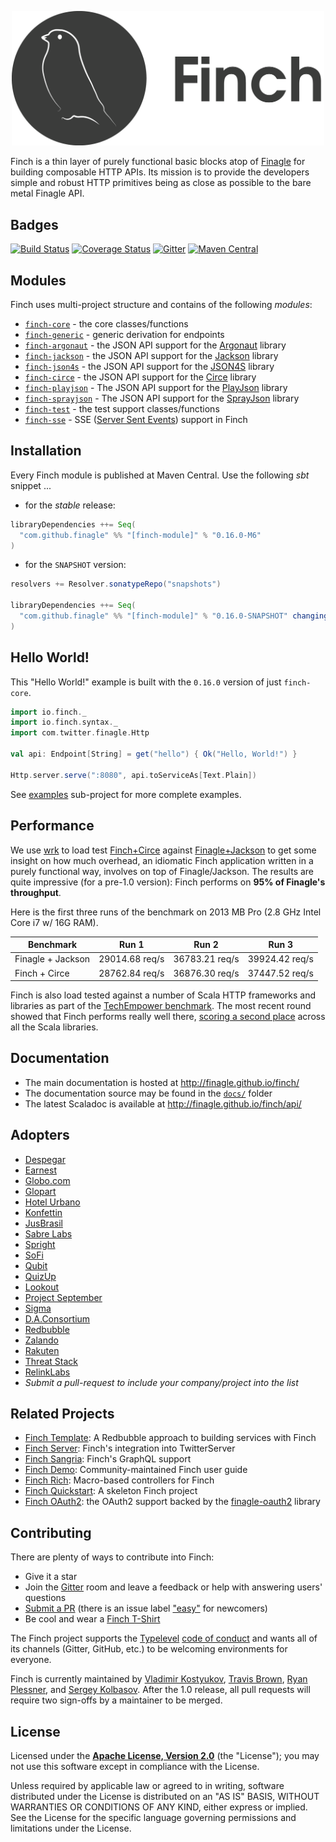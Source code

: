 <p align="center">
  <img src="https://raw.githubusercontent.com/finagle/finch/master/finch-logo.png" width="500px" />
</p>

Finch is a thin layer of purely functional basic blocks atop of [Finagle][finagle] for
building composable HTTP APIs. Its mission is to provide the developers simple and robust HTTP primitives being as
close as possible to the bare metal Finagle API.

Badges
------
[![Build Status](https://img.shields.io/travis/finagle/finch/master.svg)](https://travis-ci.org/finagle/finch)
[![Coverage Status](https://img.shields.io/codecov/c/github/finagle/finch/master.svg)](https://codecov.io/github/finagle/finch)
[![Gitter](https://img.shields.io/badge/gitter-join%20chat-green.svg)](https://gitter.im/finagle/finch?utm_source=badge&utm_medium=badge&utm_campaign=pr-badge&utm_content=badge)
[![Maven Central](https://img.shields.io/maven-central/v/com.github.finagle/finch-core_2.11.svg)](https://maven-badges.herokuapp.com/maven-central/com.github.finagle/finch-core_2.11)

Modules
-------
Finch uses multi-project structure and contains of the following _modules_:

* [`finch-core`](core) - the core classes/functions
* [`finch-generic`](generic) - generic derivation for endpoints
* [`finch-argonaut`](argonaut) - the JSON API support for the [Argonaut][argonaut] library
* [`finch-jackson`](jackson) - the JSON API support for the [Jackson][jackson] library
* [`finch-json4s`](json4s) - the JSON API support for the [JSON4S][json4s] library
* [`finch-circe`](circe) - the JSON API support for the [Circe][circe] library
* [`finch-playjson`](playjson) - The JSON API support for the [PlayJson][playjson] library
* [`finch-sprayjson`](sprayjson) - The JSON API support for the [SprayJson][sprayjson] library
* [`finch-test`](test) - the test support classes/functions
* [`finch-sse`](sse) - SSE ([Server Sent Events][server-sent-events]) support in Finch

Installation
------------
Every Finch module is published at Maven Central. Use the following _sbt_ snippet ...

* for the _stable_ release:

```scala
libraryDependencies ++= Seq(
  "com.github.finagle" %% "[finch-module]" % "0.16.0-M6"
)
```

* for the `SNAPSHOT` version:

```scala
resolvers += Resolver.sonatypeRepo("snapshots")

libraryDependencies ++= Seq(
  "com.github.finagle" %% "[finch-module]" % "0.16.0-SNAPSHOT" changing()
)
```

Hello World!
------------
This "Hello World!" example is built with the `0.16.0` version of just `finch-core`.

```scala
import io.finch._
import io.finch.syntax._
import com.twitter.finagle.Http

val api: Endpoint[String] = get("hello") { Ok("Hello, World!") }

Http.server.serve(":8080", api.toServiceAs[Text.Plain])
```

See [examples](examples/src/main/scala/io/finch) sub-project for more complete examples.

Performance
-----------

We use [wrk][wrk] to load test [Finch+Circe][finch-bench] against [Finagle+Jackson][finagle-bench]
to get some insight on how much overhead, an idiomatic Finch application written in a purely
functional way, involves on top of Finagle/Jackson. The results are quite impressive (for a pre-1.0
version): Finch performs on **95% of Finagle's throughput**.

Here is the first three runs of the benchmark on 2013 MB Pro (2.8 GHz Intel Core i7 w/ 16G RAM).

| Benchmark         | Run 1          | Run 2          | Run 3          |
|-------------------|----------------|----------------|----------------|
| Finagle + Jackson | 29014.68 req/s | 36783.21 req/s | 39924.42 req/s |
| Finch + Circe     | 28762.84 req/s | 36876.30 req/s | 37447.52 req/s |

Finch is also load tested against a number of Scala HTTP frameworks and libraries as part of the
[TechEmpower benchmark][tempower]. The most recent round showed that Finch performs really well
there, [scoring a second place][finch-is-fast] across all the Scala libraries.

Documentation
-------------
* The main documentation is hosted at http://finagle.github.io/finch/
* The documentation source may be found in the [`docs/`](docs/) folder
* The latest Scaladoc is available at http://finagle.github.io/finch/api/

Adopters
--------
* [Despegar](http://www.despegar.com)
* [Earnest](http://meetearnest.com)
* [Globo.com](http://globo.com)
* [Glopart](https://glopart.ru)
* [Hotel Urbano](http://www.hotelurbano.com)
* [Konfettin](http://konfettin.ru)
* [JusBrasil](http://www.jusbrasil.com.br)
* [Sabre Labs](http://sabrelabs.com)
* [Spright](http://spright.com)
* [SoFi](https://www.sofi.com/)
* [Qubit](http://www.qubit.com)
* [QuizUp](http://www.quizup.com)
* [Lookout](http://www.lookout.com)
* [Project September](http://projectseptember.com/)
* [Sigma](http://thesigma.com)
* [D.A.Consortium](http://www.dac.co.jp/english/)
* [Redbubble](https://redbubble.com/)
* [Zalando](https://zalando.de)
* [Rakuten](http://rakuten.co.jp)
* [Threat Stack](https://www.threatstack.com/)
* [RelinkLabs](https://relinklabs.com/)
* *Submit a pull-request to include your company/project into the list*

Related Projects
----------------

* [Finch Template](https://github.com/redbubble/finch-template): A Redbubble approach to building services with Finch
* [Finch Server](https://github.com/BenWhitehead/finch-server): Finch's integration into TwitterServer
* [Finch Sangria](https://github.com/redbubble/finch-sangria): Finch's GraphQL support
* [Finch Demo](https://github.com/slouc/finch-demo): Community-maintained Finch user guide
* [Finch Rich](https://github.com/akozhemiakin/finchrich): Macro-based controllers for Finch
* [Finch Quickstart](https://github.com/zdavep/finch-quickstart): A skeleton Finch project
* [Finch OAuth2](https://github.com/finch/finch-oauth2): the OAuth2 support backed by the [finagle-oauth2][finagle-oauth2] library

Contributing
------------
There are plenty of ways to contribute into Finch:

* Give it a star
* Join the [Gitter][gitter] room and leave a feedback or help with answering users' questions
* [Submit a PR](CONTRIBUTING.md) (there is an issue label ["easy"](https://github.com/finagle/finch/issues?q=is%3Aopen+is%3Aissue+label%3Aeasy) for newcomers)
* Be cool and wear a [Finch T-Shirt](http://www.redbubble.com/people/vkostyukov/works/13277123-finch-io-rest-api-with-finagle?p=t-shirt)

The Finch project supports the [Typelevel][typelevel] [code of conduct][conduct] and wants all of its channels
(Gitter, GitHub, etc.) to be welcoming environments for everyone.

Finch is currently maintained by [Vladimir Kostyukov][vkostyukov], [Travis Brown][travisbrown],
[Ryan Plessner][ryan_plessner], and [Sergey Kolbasov][sergey_kolbasov]. After the 1.0 release, all
pull requests will require two sign-offs by a maintainer to be merged.

License
-------
Licensed under the **[Apache License, Version 2.0](http://www.apache.org/licenses/LICENSE-2.0)** (the "License");
you may not use this software except in compliance with the License.

Unless required by applicable law or agreed to in writing, software
distributed under the License is distributed on an "AS IS" BASIS,
WITHOUT WARRANTIES OR CONDITIONS OF ANY KIND, either express or implied.
See the License for the specific language governing permissions and
limitations under the License.

[gitter]: https://gitter.im/finagle/finch
[finagle]: https://github.com/twitter/finagle
[circe]: https://github.com/circe/circe
[jackson]: http://wiki.fasterxml.com/JacksonHome
[argonaut]: http://argonaut.io
[finagle-oauth2]: https://github.com/finagle/finagle-oauth2
[json4s]: http://json4s.org
[playjson]: https://www.playframework.com/documentation/2.6.x/ScalaJson
[sprayjson]: https://github.com/spray/spray-json
[scaladoc]: http://finagle.github.io/finch/docs/#io.finch.package
[typelevel]: http://typelevel.org/
[conduct]: http://typelevel.org/conduct.html
[wrk]: https://github.com/wg/wrk
[finch-bench]: https://github.com/finagle/finch/blob/master/examples/src/main/scala/io/finch/wrk/Finch.scala
[finagle-bench]: https://github.com/finagle/finch/blob/master/examples/src/main/scala/io/finch/wrk/Finagle.scala
[tempower]: https://www.techempower.com/benchmarks/#section=data-r12&hw=peak&test=json&l=6bk
[finch-is-fast]: http://vkostyukov.net/posts/how-fast-is-finch/
[server-sent-events]: https://en.wikipedia.org/wiki/Server-sent_events
[vkostyukov]: https://twitter.com/vkostyukov
[travisbrown]: https://twitter.com/travisbrown
[ryan_plessner]: https://twitter.com/ryan_plessner
[sergey_kolbasov]: https://twitter.com/sergey_kolbasov

